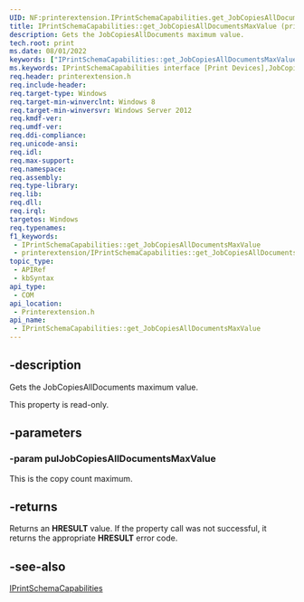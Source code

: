 ```yaml
---
UID: NF:printerextension.IPrintSchemaCapabilities.get_JobCopiesAllDocumentsMaxValue
title: IPrintSchemaCapabilities::get_JobCopiesAllDocumentsMaxValue (printerextension.h)
description: Gets the JobCopiesAllDocuments maximum value.
tech.root: print
ms.date: 08/01/2022
keywords: ["IPrintSchemaCapabilities::get_JobCopiesAllDocumentsMaxValue"]
ms.keywords: IPrintSchemaCapabilities interface [Print Devices],JobCopiesAllDocumentsMaxValue property, IPrintSchemaCapabilities.JobCopiesAllDocumentsMaxValue, IPrintSchemaCapabilities.get_JobCopiesAllDocumentsMaxValue, IPrintSchemaCapabilities::JobCopiesAllDocumentsMaxValue, IPrintSchemaCapabilities::get_JobCopiesAllDocumentsMaxValue, JobCopiesAllDocumentsMaxValue property [Print Devices], JobCopiesAllDocumentsMaxValue property [Print Devices],IPrintSchemaCapabilities interface, get_JobCopiesAllDocumentsMaxValue, print.iprintschemacapabilities_get_jobcopiesalldocumentsmaxvalue, printerextension/IPrintSchemaCapabilities::JobCopiesAllDocumentsMaxValue, printerextension/IPrintSchemaCapabilities::get_JobCopiesAllDocumentsMaxValue
req.header: printerextension.h
req.include-header: 
req.target-type: Windows
req.target-min-winverclnt: Windows 8
req.target-min-winversvr: Windows Server 2012
req.kmdf-ver: 
req.umdf-ver: 
req.ddi-compliance: 
req.unicode-ansi: 
req.idl: 
req.max-support: 
req.namespace: 
req.assembly: 
req.type-library: 
req.lib: 
req.dll: 
req.irql: 
targetos: Windows
req.typenames: 
f1_keywords:
 - IPrintSchemaCapabilities::get_JobCopiesAllDocumentsMaxValue
 - printerextension/IPrintSchemaCapabilities::get_JobCopiesAllDocumentsMaxValue
topic_type:
 - APIRef
 - kbSyntax
api_type:
 - COM
api_location:
 - Printerextension.h
api_name:
 - IPrintSchemaCapabilities::get_JobCopiesAllDocumentsMaxValue
---
```


## -description

Gets the JobCopiesAllDocuments maximum value.

This property is read-only.

## -parameters

### -param pulJobCopiesAllDocumentsMaxValue

This is the copy count maximum.

## -returns

Returns an **HRESULT** value. If the property call was not successful, it returns the appropriate **HRESULT** error code.

## -see-also

[IPrintSchemaCapabilities](./nn-printerextension-iprintschemacapabilities.md)